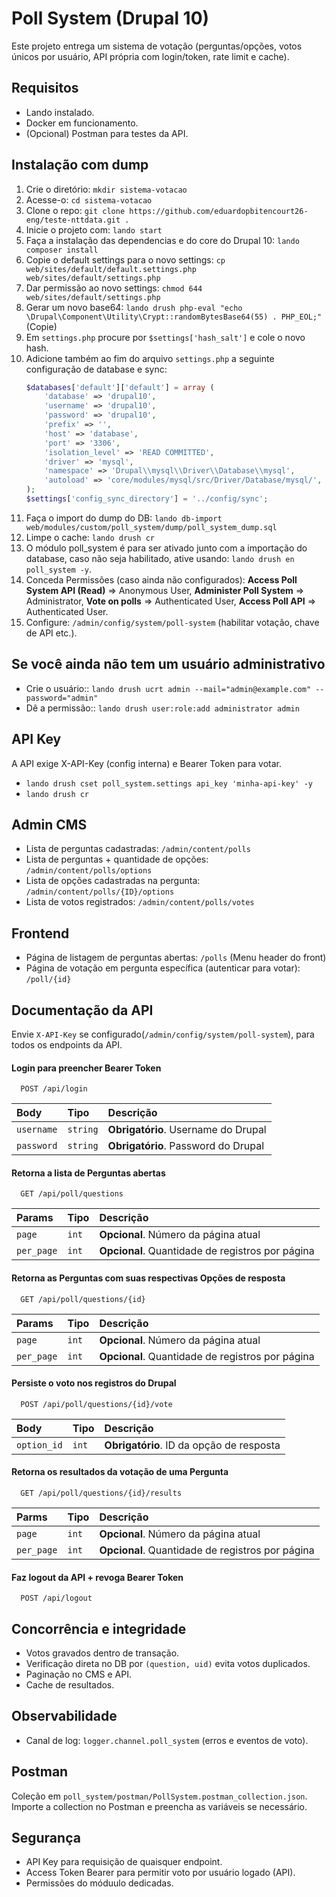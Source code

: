# Poll System (Drupal 10)
Este projeto entrega um sistema de votação (perguntas/opções, votos únicos por usuário, API própria com login/token, rate limit e cache).

## Requisitos
- Lando instalado.
- Docker em funcionamento.
- (Opcional) Postman para testes da API.


## Instalação com dump
1. Crie o diretório: `mkdir sistema-votacao`
2. Acesse-o: `cd sistema-votacao`
3. Clone o repo: `git clone https://github.com/eduardopbitencourt26-eng/teste-nttdata.git .`
4. Inicie o projeto com: `lando start`
5. Faça a instalação das dependencias e do core do Drupal 10: `lando composer install`
6. Copie o default settings para o novo settings: `cp web/sites/default/default.settings.php web/sites/default/settings.php`
7. Dar permissão ao novo settings: `chmod 644 web/sites/default/settings.php`
8. Gerar um novo base64: `lando drush php-eval "echo \Drupal\Component\Utility\Crypt::randomBytesBase64(55) . PHP_EOL;"` (Copie)
9. Em `settings.php` procure por `$settings['hash_salt']` e cole o novo hash.
10. Adicione também ao fim do arquivo `settings.php` a seguinte configuração de database e sync:
    ```php
    $databases['default']['default'] = array (
        'database' => 'drupal10',
        'username' => 'drupal10',
        'password' => 'drupal10',
        'prefix' => '',
        'host' => 'database',
        'port' => '3306',
        'isolation_level' => 'READ COMMITTED',
        'driver' => 'mysql',
        'namespace' => 'Drupal\\mysql\\Driver\\Database\\mysql',
        'autoload' => 'core/modules/mysql/src/Driver/Database/mysql/',
    );
    $settings['config_sync_directory'] = '../config/sync';
    ```
11. Faça o import do dump do DB: `lando db-import web/modules/custom/poll_system/dump/poll_system_dump.sql`
12. Limpe o cache: `lando drush cr`
13. O módulo poll_system é para ser ativado junto com a importação do database, caso não seja habilitado, ative usando: `lando drush en poll_system -y`.
14. Conceda Permissões (caso ainda não configurados):
    **Access Poll System API (Read)** => Anonymous User,
    **Administer Poll System** => Administrator, 
    **Vote on polls** => Authenticated User, 
    **Access Poll API** => Authenticated User.
15. Configure: `/admin/config/system/poll-system` (habilitar votação, chave de API etc.).

## Se você ainda não tem um usuário administrativo
- Crie o usuário:: `lando drush ucrt admin --mail="admin@example.com" --password="admin"`
- Dê a permissão:: `lando drush user:role:add administrator admin`

## API Key
A API exige X-API-Key (config interna) e Bearer Token para votar.
- `lando drush cset poll_system.settings api_key 'minha-api-key' -y`
- `lando drush cr`

## Admin CMS
- Lista de perguntas cadastradas: `/admin/content/polls`
- Lista de perguntas + quantidade de opções: `/admin/content/polls/options`
- Lista de opções cadastradas na pergunta: `/admin/content/polls/{ID}/options`
- Lista de votos registrados: `/admin/content/polls/votes`

## Frontend
- Página de listagem de perguntas abertas: `/polls` (Menu header do front)
- Página de votação em pergunta específica (autenticar para votar): `/poll/{id}`

## Documentação da API
Envie `X-API-Key` se configurado(`/admin/config/system/poll-system`), para todos os endpoints da API.

#### Login para preencher Bearer Token

```http
  POST /api/login
```

| Body   | Tipo       | Descrição                           |
| :---------- | :--------- | :---------------------------------- |
| `username` | `string` | **Obrigatório**. Username do Drupal |
| `password` | `string` | **Obrigatório**. Password do Drupal |

#### Retorna a lista de Perguntas abertas

```http
  GET /api/poll/questions
```

| Params   | Tipo       | Descrição                                   |
| :---------- | :--------- | :------------------------------------------ |
| `page`      | `int` | **Opcional**. Número da página atual |
| `per_page`      | `int` | **Opcional**. Quantidade de registros por página |

#### Retorna as Perguntas com suas respectivas Opções de resposta

```http
  GET /api/poll/questions/{id}
```

| Params   | Tipo       | Descrição                                   |
| :---------- | :--------- | :------------------------------------------ |
| `page`      | `int` | **Opcional**. Número da página atual |
| `per_page`      | `int` | **Opcional**. Quantidade de registros por página |

#### Persiste o voto nos registros do Drupal

```http
  POST /api/poll/questions/{id}/vote
```

| Body   | Tipo       | Descrição                                   |
| :---------- | :--------- | :------------------------------------------ |
| `option_id`      | `int` | **Obrigatório**. ID da opção de resposta |

#### Retorna os resultados da votação de uma Pergunta

```http
  GET /api/poll/questions/{id}/results
```

| Parms   | Tipo       | Descrição                                   |
| :---------- | :--------- | :------------------------------------------ |
| `page`      | `int` | **Opcional**. Número da página atual |
| `per_page`      | `int` | **Opcional**. Quantidade de registros por página |

#### Faz logout da API + revoga Bearer Token

```http
  POST /api/logout
```


## Concorrência e integridade
- Votos gravados dentro de transação. 
- Verificação direta no DB por `(question, uid)` evita votos duplicados.
- Paginação no CMS e API.
- Cache de resultados.


## Observabilidade
- Canal de log: `logger.channel.poll_system` (erros e eventos de voto).


## Postman
Coleção em `poll_system/postman/PollSystem.postman_collection.json`. Importe a collection no Postman e preencha as variáveis se necessário.

## Segurança
- API Key para requisição de quaisquer endpoint.
- Access Token Bearer para permitir voto por usuário logado (API).
- Permissões do móduulo dedicadas.
